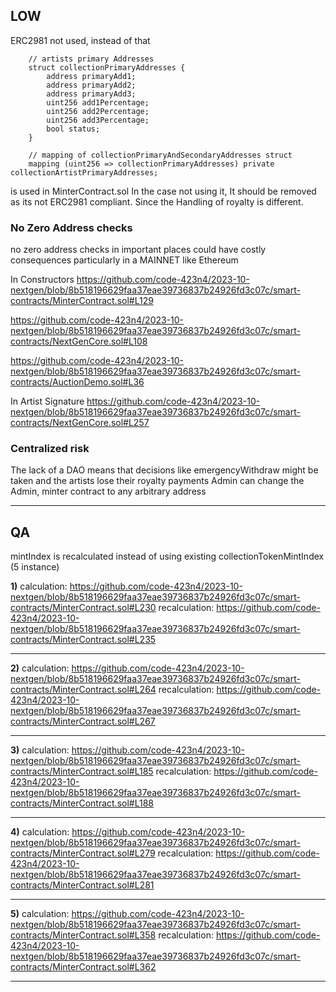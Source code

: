 ## LOW

ERC2981 not used, instead of that 
```
    // artists primary Addresses
    struct collectionPrimaryAddresses {
        address primaryAdd1;
        address primaryAdd2;
        address primaryAdd3;
        uint256 add1Percentage;
        uint256 add2Percentage;
        uint256 add3Percentage;
        bool status;
    }

    // mapping of collectionPrimaryAndSecondaryAddresses struct
    mapping (uint256 => collectionPrimaryAddresses) private collectionArtistPrimaryAddresses;
```

is used in MinterContract.sol
In the case not using it, It should be removed as its not ERC2981 compliant. Since the Handling of royalty is
different.

### No Zero Address checks

no zero address checks in important places could have costly consequences
particularly in a MAINNET like Ethereum

In Constructors
https://github.com/code-423n4/2023-10-nextgen/blob/8b518196629faa37eae39736837b24926fd3c07c/smart-contracts/MinterContract.sol#L129

https://github.com/code-423n4/2023-10-nextgen/blob/8b518196629faa37eae39736837b24926fd3c07c/smart-contracts/NextGenCore.sol#L108

https://github.com/code-423n4/2023-10-nextgen/blob/8b518196629faa37eae39736837b24926fd3c07c/smart-contracts/AuctionDemo.sol#L36

In Artist Signature
https://github.com/code-423n4/2023-10-nextgen/blob/8b518196629faa37eae39736837b24926fd3c07c/smart-contracts/NextGenCore.sol#L257

### Centralized risk
The lack of a DAO means that decisions like emergencyWithdraw might be taken and the artists lose
their royalty payments
Admin can change the Admin, minter contract to any arbitrary address

________________________________________________________________

## QA

mintIndex is recalculated instead of using existing collectionTokenMintIndex (5 instance)


**1)** calculation:
https://github.com/code-423n4/2023-10-nextgen/blob/8b518196629faa37eae39736837b24926fd3c07c/smart-contracts/MinterContract.sol#L230
recalculation:
https://github.com/code-423n4/2023-10-nextgen/blob/8b518196629faa37eae39736837b24926fd3c07c/smart-contracts/MinterContract.sol#L235
__________________________________________
**2)** calculation:
https://github.com/code-423n4/2023-10-nextgen/blob/8b518196629faa37eae39736837b24926fd3c07c/smart-contracts/MinterContract.sol#L264
recalculation:
https://github.com/code-423n4/2023-10-nextgen/blob/8b518196629faa37eae39736837b24926fd3c07c/smart-contracts/MinterContract.sol#L267
__________________________________________
**3)** calculation:
https://github.com/code-423n4/2023-10-nextgen/blob/8b518196629faa37eae39736837b24926fd3c07c/smart-contracts/MinterContract.sol#L185
recalculation:
https://github.com/code-423n4/2023-10-nextgen/blob/8b518196629faa37eae39736837b24926fd3c07c/smart-contracts/MinterContract.sol#L188
__________________________________________
**4)** calculation:
https://github.com/code-423n4/2023-10-nextgen/blob/8b518196629faa37eae39736837b24926fd3c07c/smart-contracts/MinterContract.sol#L279
recalculation:
https://github.com/code-423n4/2023-10-nextgen/blob/8b518196629faa37eae39736837b24926fd3c07c/smart-contracts/MinterContract.sol#L281
__________________________________________
**5)** calculation:
https://github.com/code-423n4/2023-10-nextgen/blob/8b518196629faa37eae39736837b24926fd3c07c/smart-contracts/MinterContract.sol#L358
recalculation:
https://github.com/code-423n4/2023-10-nextgen/blob/8b518196629faa37eae39736837b24926fd3c07c/smart-contracts/MinterContract.sol#L362
__________________________________________




